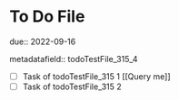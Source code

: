 # To Do File

due:: 2022-09-16

metadatafield:: todoTestFile_315\_4

- [ ] Task of todoTestFile_315 1 [[Query me]]
- [ ] Task of todoTestFile_315 2
